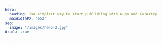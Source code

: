 ```yaml
---
hero:
  heading: The simplest way to start publishing with Hugo and Forestry.
  maxWidthPX: "652"
seo:
  image: "/images/hero-2.jpg"
draft: true

---
```

